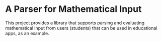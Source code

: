 # A Parser for Mathematical Input #

This project provides a library that supports parsing and evaluating
mathematical input from users (students) that can be used in educational apps,
as an example.
